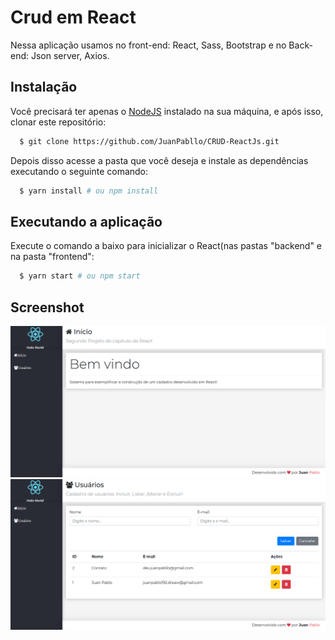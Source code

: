 # Crud em React
 Nessa aplicação usamos no front-end: React, Sass, Bootstrap e no Back-end: Json server, Axios.
 
 ## Instalação

Você precisará ter apenas o [NodeJS](https://nodejs.org) instalado na sua máquina, e após isso, clonar este repositório:
```sh
  $ git clone https://github.com/JuanPabllo/CRUD-ReactJs.git
```

Depois disso acesse a pasta que você deseja e instale as dependências executando o seguinte comando:
```sh
  $ yarn install # ou npm install
```

## Executando a aplicação

Execute o comando a baixo para inicializar o React(nas pastas "backend" e na pasta "frontend":
```sh
  $ yarn start # ou npm start
```

## Screenshot

<img alt="crud1" title="crud1" src="/imgGit/photo1.png">
<img alt="crud1" title="crud1" src="/imgGit/photo2.png">

